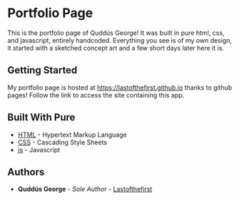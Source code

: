 # Portfolio Page

This is the portfolio page of Quddús George! It was built in pure html, css, and javascript, entirely handcoded. Everything you see is of my own design, it started with a sketched concept art and a few short days later here it is.

## Getting Started

My portfolio page is hosted at https://lastofthefirst.github.io thanks to github pages! Follow the link to access the site containing this app.

## Built With Pure

* [HTML](https://en.wikipedia.org/wiki/HTML) - Hypertext Markup Language
* [CSS](https://en.wikipedia.org/wiki/Cascading_Style_Sheets) - Cascading Style Sheets
* [js](https://en.wikipedia.org/wiki/JavaScript) - Javascript

## Authors

* **Quddús George** - *Sole Author* - [Lastofthefirst](https://github.com/Lastofthefirst)
